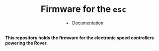 <h1 align="center">Firmware for the <code>esc</code></h1>
<div align="center">
  <span>&nbsp;&nbsp;•&nbsp;&nbsp;</span>
  <a href="https://ase.vu.nl/docs/category/esc">Documentation</a>
  <br />
</div>
<br/>

**This repository holds the firmware for the electronic speed controllers powering the Rover.**
